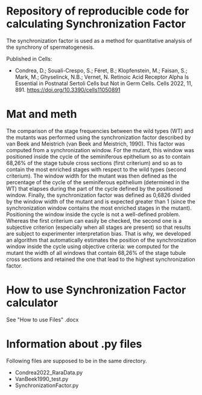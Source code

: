 # Repository of reproducible code for calculating Synchronization Factor
The synchronization factor is used as a method for quantitative analysis of the synchrony of spermatogenesis.

Published in Cells:
- Condrea, D.; Souali-Crespo, S.; Féret, B.; Klopfenstein, M.; Faisan, S.; Mark, M.; Ghyselinck, N.B.; Vernet, N. Retinoic Acid Receptor Alpha Is Essential in Postnatal Sertoli Cells but Not in Germ Cells. Cells 2022, 11, 891. https://doi.org/10.3390/cells11050891

# Mat and meth
The comparison of the stage frequencies between the wild types (WT) and the mutants was performed using the synchronization factor described by van Beek and Meistrich (van Beek and Meistrich, 1990). This factor was computed from a synchronization window. For the mutant, this window was positioned inside the cycle of the seminiferous epithelium so as to contain 68,26% of the stage tubule cross sections (first criterium) and so as to contain the most enriched stages with respect to the wild types (second criterium). The window width for the mutant was then defined as the percentage of the cycle of the seminiferous epithelium (determined in the WT) that elapses during the part of the cycle defined by the positioned window. Finally, the synchronization factor was defined as 0,6826 divided by the window width of the mutant and is expected greater than 1 (since the synchronization window contains the most enriched stages in the mutant). Positioning the window inside the cycle is not a well-defined problem. Whereas the first criterium can easily be checked, the second one is a subjective criterion (especially when all stages are present) so that results are subject to experimenter interpretation bias. That is why, we developed an algorithm that automatically estimates the position of the synchronization window inside the cycle using objective criteria: we computed for the mutant the width of all windows that contain 68,26% of the stage tubule cross sections and retained the one that lead to the highest synchronization factor. 

# How to use Synchronization Factor calculator
See "How to use Files" .docx

# Information about .py files
Following files are supposed to be in the same directory.
-	Condrea2022_RaraData.py
-	VanBeek1990_test.py
-	SynchronizationFactor.py
